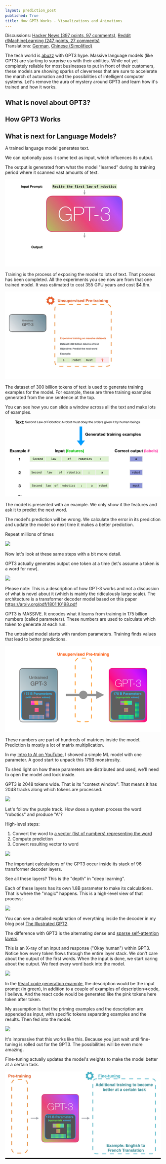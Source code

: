 ```yaml
---
layout: prediction_post
published: True
title: How GPT3 Works - Visualizations and Animations
---
```

<span class="discussion">Discussions:
<a href="https://news.ycombinator.com/item?id=23967887" class="hn-link">Hacker News (397 points, 97 comments)</a>, <a href="https://www.reddit.com/r/MachineLearning/comments/hwxn26/p_how_gpt3_works_visuals_and_animations/" class="">Reddit r/MachineLearning (247 points, 27 comments)</a>
</span>
<br />
<span class="discussion">Translations: <a href="https://www.arnevogel.com/wie-gpt3-funktioniert/">German</a>, <a href="https://blogcn.acacess.com/how-gpt3-works-visualizations-and-animations-zhong-yi">Chinese (Simplified)</a></span>
<br />

The tech world is [abuzz](https://www.theverge.com/21346343/gpt-3-explainer-openai-examples-errors-agi-potential) with GPT3 hype. Massive language models (like GPT3) are starting to surprise us with their abilities. While not yet completely reliable for most businesses to put in front of their customers, these models are showing sparks of cleverness that are sure to accelerate the march of automation and the possibilities of intelligent computer systems. Let's remove the aura of mystery around GPT3 and learn how it's trained and how it works.

## What is novel about GPT3?
## How GPT3 Works
## What is next for Language Models?
A trained language model generates text.

We can optionally pass it some text as input, which influences its output. 

The output is generated from what the model "learned" during its training period where it scanned vast amounts of text.


<div class="img-div-any-width" markdown="0">
  <img src="/images/gpt3/01-gpt3-language-model-overview.gif" />
  <br />

</div>


<!--more-->


Training is the process of exposing the model to lots of text. That process has been completed. All the experiments you see now are from that one trained model. It was estimated to cost 355 GPU years and cost $4.6m.




<div class="img-div-any-width" markdown="0">
  <img src="/images/gpt3/02-gpt3-training-language-model.gif" />
  <br />

</div>


The dataset of 300 billion tokens of text is used to generate training examples for the model. For example, these are three training examples generated from the one sentence at the top. 

You can see how you can slide a window across all the text and make lots of examples.



<div class="img-div-any-width" markdown="0">
  <img src="/images/gpt3/gpt3-training-examples-sliding-window.png" />
  <br />

</div>

The model is presented with an example. We only show it the features and ask it to predict the next word. 

The model's prediction will be wrong. We calculate the error in its prediction and update the model so next time it makes a better prediction.

Repeat millions of times

<div class="img-div-any-width" markdown="0">
  <img src="/images/gpt3/03-gpt3-training-step-back-prop.gif" />
  <br />

</div>




Now let's look at these same steps with a bit more detail.

GPT3 actually generates output one token at a time (let's assume a token is a word for now).



<div class="img-div-any-width" markdown="0">
  <img src="/images/gpt3/04-gpt3-generate-tokens-output.gif" />
  <br />

</div>


Please note: This is a description of how GPT-3 works and not a discussion of what is novel about it (which is mainly the ridiculously large scale). The architecture is a transformer decoder model based on this paper https://arxiv.org/pdf/1801.10198.pdf




GPT3 is MASSIVE. It encodes what it learns from training in 175 billion numbers (called parameters). These numbers are used to calculate which token to generate at each run.

The untrained model starts with random parameters. Training finds values that lead to better predictions.




<div class="img-div-any-width" markdown="0">
  <img src="/images/gpt3/gpt3-parameters-weights.png" />
  <br />

</div>


These numbers are part of hundreds of matrices inside the model. Prediction is mostly a lot of matrix multiplication.

In my [Intro to AI on YouTube](https://youtube.com/watch?v=mSTCzNgDJy4), I showed a simple ML model with one parameter. A good start to unpack this 175B monstrosity.


To shed light on how these parameters are distributed and used, we'll need to open the model and look inside.

GPT3 is 2048 tokens wide. That is its "context window". That means it has 2048 tracks along which tokens are processed.

<div class="img-div-any-width" markdown="0">
  <img src="/images/gpt3/05-gpt3-generate-output-context-window.gif" />
  <br />

</div>


Let's follow the purple track. How does a system process the word "robotics" and produce "A"?

High-level steps:

1. Convert the word to [a vector (list of numbers) representing the word](https://jalammar.github.io/illustrated-word2vec/)
2. Compute prediction
3. Convert resulting vector to word


<div class="img-div-any-width" markdown="0">
  <img src="/images/gpt3/06-gpt3-embedding.gif" />
  <br />

</div>



The important calculations of the GPT3 occur inside its stack of 96 transformer decoder layers. 

See all these layers? This is the "depth" in "deep learning".

Each of these layers has its own 1.8B parameter to make its calculations. That is where the "magic" happens. This is a high-level view of that process:



<div class="img-div-any-width" markdown="0">
  <img src="/images/gpt3/07-gpt3-processing-transformer-blocks.gif" />
  <br />

</div>


You can see a detailed explanation of everything inside the decoder in my blog post [The Illustrated GPT2](https://jalammar.github.io/illustrated-gpt2/).

The difference with GPT3 is the alternating dense and [sparse self-attention layers](https://arxiv.org/pdf/1904.10509.pdf).







This is an X-ray of an input and response ("Okay human") within GPT3. Notice how every token flows through the entire layer stack. We don't care about the output of the first words. When the input is done, we start caring about the output. We feed every word back into the model.


<div class="img-div-any-width" markdown="0">
  <img src="/images/gpt3/08-gpt3-tokens-transformer-blocks.gif" />
  <br />

</div>


In the [React code generation example](https://twitter.com/sharifshameem/status/1284421499915403264), the description would be the input prompt (in green), in addition to a couple of examples of description=>code, I believe. And the react code would be generated like the pink tokens here token after token.


My assumption is that the priming examples and the description are appended as input, with specific tokens separating examples and the results. Then fed into the model.

<div class="img-div-any-width" markdown="0">
  <img src="/images/gpt3/09-gpt3-generating-react-code-example.gif" />
  <br />

</div>


It's impressive that this works like this. Because you just wait until fine-tuning is rolled out for the GPT3. The possibilities will be even more amazing.

Fine-tuning actually updates the model's weights to make the model better at a certain task.

<div class="img-div-any-width" markdown="0">
  <img src="/images/gpt3/10-gpt3-fine-tuning.gif" />
  <br />

</div>
